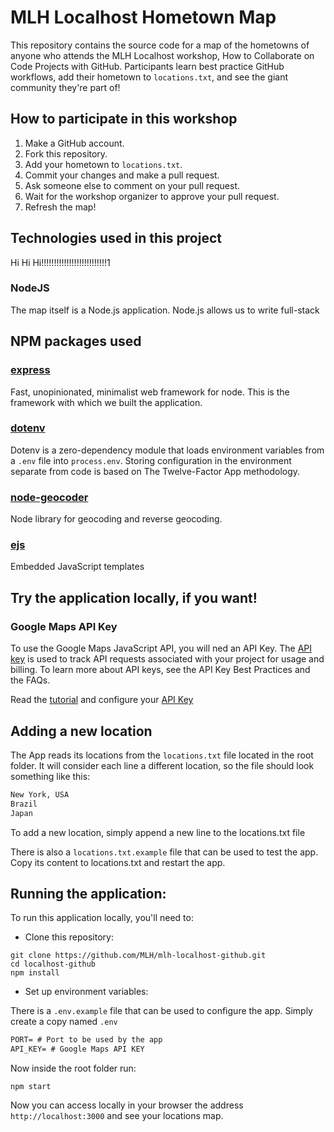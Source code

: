 # MLH Localhost Hometown Map
This repository contains the source code for a map of the hometowns of anyone who attends the MLH Localhost workshop, How to Collaborate on Code Projects with GitHub. Participants learn best practice GitHub workflows, add their hometown to `locations.txt`, and see the giant community they're part of!

## How to participate in this workshop

1. Make a GitHub account.
2. Fork this repository.
3. Add your hometown to `locations.txt`.
4. Commit your changes and make a pull request.
5. Ask someone else to comment on your pull request.
6. Wait for the workshop organizer to approve your pull request.
7. Refresh the map!

## Technologies used in this project
Hi Hi Hi!!!!!!!!!!!!!!!!!!!!!!!!!!1
### NodeJS

The map itself is a Node.js application. Node.js allows us to write full-stack

## NPM packages used

### [express](https://www.npmjs.com/package/express)

Fast, unopinionated, minimalist web framework for node. This is the framework with which we built the application.

### [dotenv](https://www.npmjs.com/package/dotenv)

Dotenv is a zero-dependency module that loads environment variables from a `.env` file into `process.env`. Storing configuration in the environment separate from code is based on The Twelve-Factor App methodology.

### [node-geocoder](https://www.npmjs.com/package/node-geocoder)

Node library for geocoding and reverse geocoding.

### [ejs](https://www.npmjs.com/package/ejs)

Embedded JavaScript templates

## Try the application locally, if you want!

### Google Maps API Key

To use the Google Maps JavaScript API, you will ned an API Key.  The [API key](https://developers.google.com/maps/documentation/javascript/get-api-key) is used to track API requests associated with your project for usage and billing. To learn more about API keys, see the API Key Best Practices and the FAQs.

Read the [tutorial](docs/tutorial.md) and configure your [API Key](https://developers.google.com/maps/documentation/javascript/get-api-key)


## Adding a new location

The App reads its locations from the `locations.txt` file located in the root folder. It will consider each line a different location, so the file should look something like this:

```txt
New York, USA
Brazil
Japan
```

To add a new location, simply append a new line to the locations.txt file

There is also a `locations.txt.example` file that can be used to test the app. Copy its content to locations.txt and restart the app.

## Running the application:

To run this application locally, you'll need to:

* Clone this repository:
```
git clone https://github.com/MLH/mlh-localhost-github.git
cd localhost-github
npm install
```

* Set up environment variables:

There is a `.env.example` file that can be used to configure the app. Simply create a copy named `.env`

```txt
PORT= # Port to be used by the app
API_KEY= # Google Maps API KEY
```

Now inside the root folder run:
```
npm start
```

Now you can access locally in your browser the address  `http://localhost:3000` and see your locations map.
